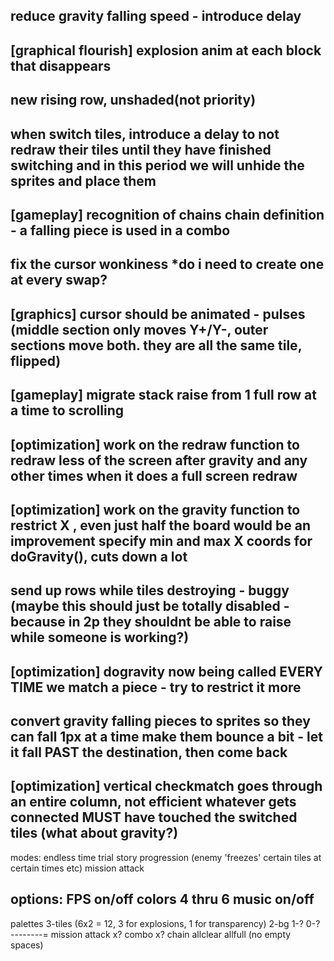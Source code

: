 reduce gravity falling speed - introduce delay
--------
[graphical flourish]
explosion anim at each block that disappears
--------
new rising row, unshaded(not priority)
--------
when switch tiles, introduce a delay to not redraw their tiles until they have finished switching and in this period we will unhide the sprites and place them
--------
[gameplay]
recognition of chains
chain definition - a falling piece is used in a combo
--------
fix the cursor wonkiness
*do i need to create one at every swap?
--------
[graphics]
cursor should be animated - pulses (middle section only moves Y+/Y-, outer sections move both. they are all the same tile, flipped)
--------
[gameplay]
migrate stack raise from 1 full row at a time to scrolling
--------
[optimization]
work on the redraw function to redraw less of the screen after gravity and any other times when it does a full screen redraw
--------
[optimization]
work on the gravity function to restrict X , even just half the board would be an improvement
specify min and max X coords for doGravity(), cuts down a lot
--------
send up rows while tiles destroying - buggy (maybe this should just be totally disabled - because in 2p they shouldnt be able to raise while someone is working?)
--------
[optimization]
dogravity now being called EVERY TIME we match a piece - try to restrict it more
--------
convert gravity falling pieces to sprites so they can fall 1px at a time
make them bounce a bit - let it fall PAST the destination, then come back
--------
[optimization]
vertical checkmatch goes through an entire column, not efficient
whatever gets connected MUST have touched the switched tiles (what about gravity?)
--------
modes:
endless
time trial
story progression (enemy 'freezes' certain tiles at certain times etc)
mission attack

options:
FPS on/off
colors 4 thru 6
music on/off
--------
palettes
3-tiles (6x2 = 12, 3 for explosions, 1 for transparency)
2-bg
1-?
0-?
--------=
mission attack
x? combo
x? chain
allclear
allfull (no empty spaces)
